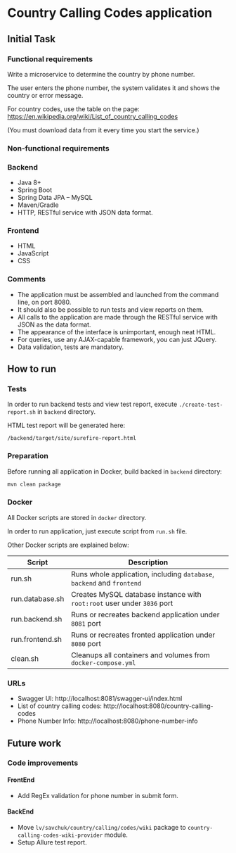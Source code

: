 # Country Calling Codes application

## Initial Task

### Functional requirements

Write a microservice to determine the country by phone number.

The user enters the phone number, the system validates it and shows the country or error message.

For country codes, use the table on the page: https://en.wikipedia.org/wiki/List_of_country_calling_codes

(You must download data from it every time you start the service.)

### Non-functional requirements

### Backend

* Java 8+
* Spring Boot
* Spring Data JPA – MySQL
* Maven/Gradle
* HTTP, RESTful service with JSON data format.

### Frontend

* HTML
* JavaScript
* CSS

### Comments

* The application must be assembled and launched from the command line, on port 8080.
* It should also be possible to run tests and view reports on them.
* All calls to the application are made through the RESTful service with JSON as the data format.
* The appearance of the interface is unimportant, enough neat HTML.
* For queries, use any AJAX-capable framework, you can just JQuery.
* Data validation, tests are mandatory.

## How to run

### Tests

In order to run backend tests and view test report, execute `./create-test-report.sh` in `backend` directory.

HTML test report will be generated here:

```
/backend/target/site/surefire-report.html
```

### Preparation

Before running all application in Docker, build backed in `backend` directory:

```bash
mvn clean package
```

### Docker

All Docker scripts are stored in `docker` directory.

In order to run application, just execute script from `run.sh` file.

Other Docker scripts are explained below:

| Script          | Description                                                             |
|-----------------|-------------------------------------------------------------------------|
| run.sh          | Runs whole application, including `database`, `backend` and `frontend`  |
| run.database.sh | Creates MySQL database instance with `root:root` user under `3036` port |
| run.backend.sh  | Runs or recreates backend application under `8081` port                 |
| run.frontend.sh | Runs or recreates fronted application under `8080` port                 |
| clean.sh        | Cleanups all containers and volumes from `docker-compose.yml`           |

### URLs

* Swagger UI: http://localhost:8081/swagger-ui/index.html
* List of country calling codes: http://localhost:8080/country-calling-codes
* Phone Number Info: http://localhost:8080/phone-number-info

## Future work

### Code improvements

#### FrontEnd

* Add RegEx validation for phone number in submit form.

#### BackEnd

* Move `lv/savchuk/country/calling/codes/wiki` package to `country-calling-codes-wiki-provider` module.
* Setup Allure test report.